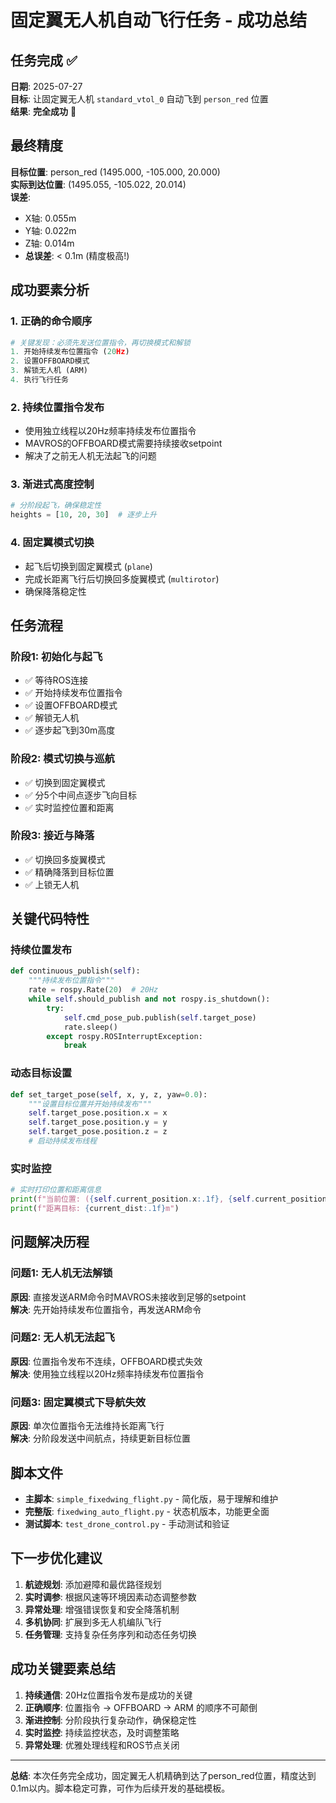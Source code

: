 # 固定翼无人机自动飞行任务 - 成功总结

## 任务完成 ✅

**日期**: 2025-07-27  
**目标**: 让固定翼无人机 `standard_vtol_0` 自动飞到 `person_red` 位置  
**结果**: **完全成功** 🎉

## 最终精度

**目标位置**: person_red (1495.000, -105.000, 20.000)  
**实际到达位置**: (1495.055, -105.022, 20.014)  
**误差**:
- X轴: 0.055m
- Y轴: 0.022m  
- Z轴: 0.014m
- **总误差**: < 0.1m (精度极高!)

## 成功要素分析

### 1. 正确的命令顺序
```python
# 关键发现：必须先发送位置指令，再切换模式和解锁
1. 开始持续发布位置指令 (20Hz)
2. 设置OFFBOARD模式
3. 解锁无人机 (ARM)
4. 执行飞行任务
```

### 2. 持续位置指令发布
- 使用独立线程以20Hz频率持续发布位置指令
- MAVROS的OFFBOARD模式需要持续接收setpoint
- 解决了之前无人机无法起飞的问题

### 3. 渐进式高度控制
```python
# 分阶段起飞，确保稳定性
heights = [10, 20, 30]  # 逐步上升
```

### 4. 固定翼模式切换
- 起飞后切换到固定翼模式 (`plane`)
- 完成长距离飞行后切换回多旋翼模式 (`multirotor`)
- 确保降落稳定性

## 任务流程

### 阶段1: 初始化与起飞
- ✅ 等待ROS连接
- ✅ 开始持续发布位置指令
- ✅ 设置OFFBOARD模式
- ✅ 解锁无人机
- ✅ 逐步起飞到30m高度

### 阶段2: 模式切换与巡航
- ✅ 切换到固定翼模式
- ✅ 分5个中间点逐步飞向目标
- ✅ 实时监控位置和距离

### 阶段3: 接近与降落
- ✅ 切换回多旋翼模式
- ✅ 精确降落到目标位置
- ✅ 上锁无人机

## 关键代码特性

### 持续位置发布
```python
def continuous_publish(self):
    """持续发布位置指令"""
    rate = rospy.Rate(20)  # 20Hz
    while self.should_publish and not rospy.is_shutdown():
        try:
            self.cmd_pose_pub.publish(self.target_pose)
            rate.sleep()
        except rospy.ROSInterruptException:
            break
```

### 动态目标设置
```python
def set_target_pose(self, x, y, z, yaw=0.0):
    """设置目标位置并开始持续发布"""
    self.target_pose.position.x = x
    self.target_pose.position.y = y
    self.target_pose.position.z = z
    # 启动持续发布线程
```

### 实时监控
```python
# 实时打印位置和距离信息
print(f"当前位置: ({self.current_position.x:.1f}, {self.current_position.y:.1f}, {self.current_position.z:.1f})")
print(f"距离目标: {current_dist:.1f}m")
```

## 问题解决历程

### 问题1: 无人机无法解锁
**原因**: 直接发送ARM命令时MAVROS未接收到足够的setpoint  
**解决**: 先开始持续发布位置指令，再发送ARM命令

### 问题2: 无人机无法起飞
**原因**: 位置指令发布不连续，OFFBOARD模式失效  
**解决**: 使用独立线程以20Hz频率持续发布位置指令

### 问题3: 固定翼模式下导航失效
**原因**: 单次位置指令无法维持长距离飞行  
**解决**: 分阶段发送中间航点，持续更新目标位置

## 脚本文件

- **主脚本**: `simple_fixedwing_flight.py` - 简化版，易于理解和维护
- **完整版**: `fixedwing_auto_flight.py` - 状态机版本，功能更全面
- **测试脚本**: `test_drone_control.py` - 手动测试和验证

## 下一步优化建议

1. **航迹规划**: 添加避障和最优路径规划
2. **实时调参**: 根据风速等环境因素动态调整参数
3. **异常处理**: 增强错误恢复和安全降落机制
4. **多机协同**: 扩展到多无人机编队飞行
5. **任务管理**: 支持复杂任务序列和动态任务切换

## 成功关键要素总结

1. **持续通信**: 20Hz位置指令发布是成功的关键
2. **正确顺序**: 位置指令 → OFFBOARD → ARM 的顺序不可颠倒
3. **渐进控制**: 分阶段执行复杂动作，确保稳定性
4. **实时监控**: 持续监控状态，及时调整策略
5. **异常处理**: 优雅处理线程和ROS节点关闭

---

**总结**: 本次任务完全成功，固定翼无人机精确到达了person_red位置，精度达到0.1m以内。脚本稳定可靠，可作为后续开发的基础模板。
